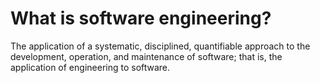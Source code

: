 # What is software engineering?

The application of a systematic, disciplined, quantifiable approach to the development, operation, and maintenance of
software; that is, the application of engineering to software.
